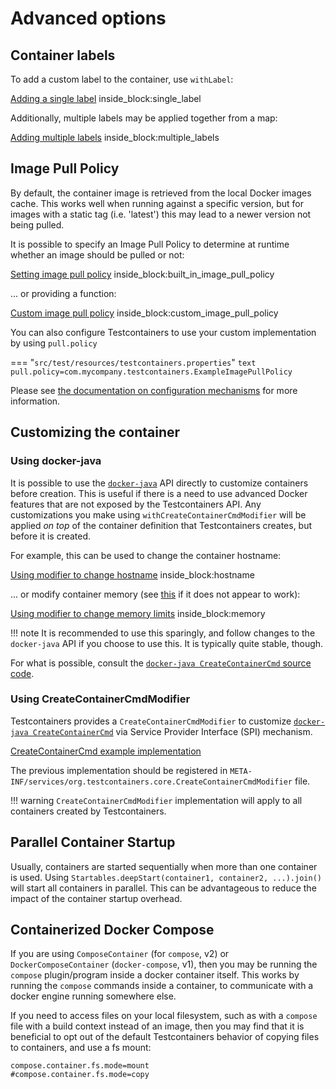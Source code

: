 # Advanced options

## Container labels

To add a custom label to the container, use `withLabel`:

<!--codeinclude-->
[Adding a single label](../examples/junit4/generic/src/test/java/generic/ContainerLabelTest.java) inside_block:single_label
<!--/codeinclude-->

Additionally, multiple labels may be applied together from a map:

<!--codeinclude-->
[Adding multiple labels](../examples/junit4/generic/src/test/java/generic/ContainerLabelTest.java) inside_block:multiple_labels
<!--/codeinclude-->

## Image Pull Policy

By default, the container image is retrieved from the local Docker images cache.
This works well when running against a specific version, but for images with a static tag (i.e. 'latest') this may lead to a newer version not being pulled.

It is possible to specify an Image Pull Policy to determine at runtime whether an image should be pulled or not:

<!--codeinclude-->
[Setting image pull policy](../../core/src/test/java/org/testcontainers/images/ImagePullPolicyTest.java) inside_block:built_in_image_pull_policy
<!--/codeinclude-->

... or providing a function:

<!--codeinclude-->
[Custom image pull policy](../../core/src/test/java/org/testcontainers/images/ImagePullPolicyTest.java) inside_block:custom_image_pull_policy
<!--/codeinclude-->

You can also configure Testcontainers to use your custom implementation by using `pull.policy`

=== "`src/test/resources/testcontainers.properties`"
    ```text
    pull.policy=com.mycompany.testcontainers.ExampleImagePullPolicy
    ```

Please see [the documentation on configuration mechanisms](./configuration.md) for more information.

## Customizing the container

### Using docker-java

It is possible to use the [`docker-java`](https://github.com/docker-java/docker-java) API directly to customize containers before creation. This is useful if there is a need to use advanced Docker features that are not exposed by the Testcontainers API. Any customizations you make using `withCreateContainerCmdModifier` will be applied _on top_ of the container definition that Testcontainers creates, but before it is created.

For example, this can be used to change the container hostname:

<!--codeinclude-->
[Using modifier to change hostname](../examples/junit4/generic/src/test/java/generic/CmdModifierTest.java) inside_block:hostname
<!--/codeinclude-->

... or modify container memory (see [this](https://fabiokung.com/2014/03/13/memory-inside-linux-containers/) if it does not appear to work):

<!--codeinclude-->
[Using modifier to change memory limits](../examples/junit4/generic/src/test/java/generic/CmdModifierTest.java) inside_block:memory
<!--/codeinclude-->

!!! note
    It is recommended to use this sparingly, and follow changes to the `docker-java` API if you choose to use this. 
    It is typically quite stable, though.

For what is possible, consult the [`docker-java CreateContainerCmd` source code](https://github.com/docker-java/docker-java/blob/3.2.1/docker-java-api/src/main/java/com/github/dockerjava/api/command/CreateContainerCmd.java).

### Using CreateContainerCmdModifier

Testcontainers provides a `CreateContainerCmdModifier` to customize [`docker-java CreateContainerCmd`](https://github.com/docker-java/docker-java/blob/3.2.1/docker-java-api/src/main/java/com/github/dockerjava/api/command/CreateContainerCmd.java)
via Service Provider Interface (SPI) mechanism.

<!--codeinclude-->
[CreateContainerCmd example implementation](../../core/src/test/java/org/testcontainers/custom/TestCreateContainerCmdModifier.java)
<!--/codeinclude-->

The previous implementation should be registered in `META-INF/services/org.testcontainers.core.CreateContainerCmdModifier` file.

!!! warning
    `CreateContainerCmdModifier` implementation will apply to all containers created by Testcontainers.

## Parallel Container Startup

Usually, containers are started sequentially when more than one container is used.
Using `Startables.deepStart(container1, container2, ...).join()` will start all containers in parallel. 
This can be advantageous to reduce the impact of the container startup overhead.

## Containerized Docker Compose

If you are using `ComposeContainer` (for `compose`, v2) or `DockerComposeContainer`
(`docker-compose`, v1), then you may be running the `compose` plugin/program
inside a docker container itself.
This works by running the `compose` commands inside a container,
to communicate with a docker engine running somewhere else.

If you need to access files on your local filesystem,
such as with a `compose` file with a build context instead of an image,
then you may find that it is beneficial to opt out of the default
Testcontainers behavior of copying files to containers, and use a fs mount:

```properties
compose.container.fs.mode=mount
#compose.container.fs.mode=copy
```
